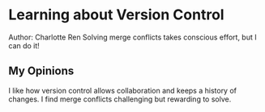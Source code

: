 # Learning about Version Control
Author: Charlotte Ren
Solving merge conflicts takes conscious effort, but I can do it!
## My Opinions
I like how version control allows collaboration and keeps a history of changes.
I find merge conflicts challenging but rewarding to solve.
